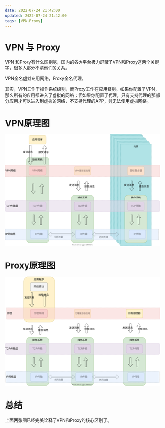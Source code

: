 ```yaml
---
date: 2022-07-24 21:42:00
updated: 2022-07-24 21:42:00
tags: [VPN,Proxy]
---
```




# VPN 与 Proxy

VPN 和Proxy有什么区别呢，国内的各大平台极力屏蔽了VPN和Proxy这两个关键字，很多人都分不清他们的关系。

VPN全名虚拟专用网络，Proxy全名代理。

其实，VPN工作于操作系统级别，而Proxy工作在应用级别。如果你配置了VPN，那么所有的应用都进入了虚拟的网络；但如果你配置了代理，只有支持代理的那部分应用才可以进入到虚拟的网络，不支持代理的APP，则无法使用虚拟网络。



# VPN原理图

![](vpn-原理.svg)



<!-- more -->



# Proxy原理图

![](Proxy原理.svg)



# 总结

上面两张图已经完美诠释了VPN和Proxy的核心区别了。